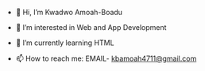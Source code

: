 - 👋 Hi, I’m Kwadwo Amoah-Boadu
- 👀 I’m interested in Web and App Development
- 🌱 I’m currently learning HTML

- 📫 How to reach me: EMAIL- kbamoah4711@gmail.com
  

<!---
officialk20/officialk20 is a ✨ special ✨ repository because its `README.md` (this file) appears on your GitHub profile.
You can click the Preview link to take a look at your changes.
--->
